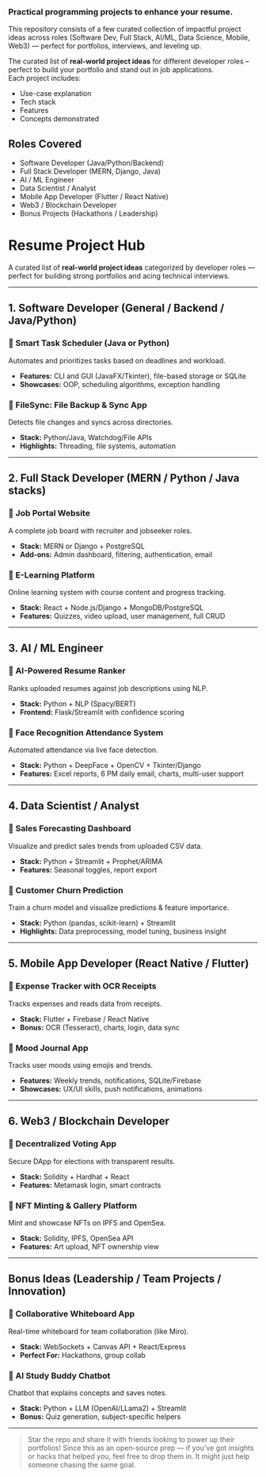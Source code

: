### Practical programming projects to enhance your resume.

This repository consists of a few curated collection of impactful project ideas across roles (Software Dev, Full Stack, AI/ML, Data Science, Mobile, Web3) — perfect for portfolios, interviews, and leveling up.


The curated list of **real-world project ideas** for different developer roles – perfect to build your portfolio and stand out in job applications.   
Each project includes:
- Use-case explanation
- Tech stack
- Features
- Concepts demonstrated

## Roles Covered

- Software Developer (Java/Python/Backend)
- Full Stack Developer (MERN, Django, Java)
- AI / ML Engineer
- Data Scientist / Analyst
- Mobile App Developer (Flutter / React Native)
- Web3 / Blockchain Developer
- Bonus Projects (Hackathons / Leadership)

# Resume Project Hub

A curated list of **real-world project ideas** categorized by developer roles — perfect for building strong portfolios and acing technical interviews.

---

## 1. Software Developer (General / Backend / Java/Python)

### 🔹 Smart Task Scheduler (Java or Python)
Automates and prioritizes tasks based on deadlines and workload.

- **Features:** CLI and GUI (JavaFX/Tkinter), file-based storage or SQLite  
- **Showcases:** OOP, scheduling algorithms, exception handling

### 🔹 FileSync: File Backup & Sync App
Detects file changes and syncs across directories.

- **Stack:** Python/Java, Watchdog/File APIs  
- **Highlights:** Threading, file systems, automation

---

## 2. Full Stack Developer (MERN / Python / Java stacks)

### 🔹 Job Portal Website
A complete job board with recruiter and jobseeker roles.

- **Stack:** MERN or Django + PostgreSQL  
- **Add-ons:** Admin dashboard, filtering, authentication, email

### 🔹 E-Learning Platform
Online learning system with course content and progress tracking.

- **Stack:** React + Node.js/Django + MongoDB/PostgreSQL  
- **Features:** Quizzes, video upload, user management, full CRUD

---

## 3. AI / ML Engineer

### 🔹 AI-Powered Resume Ranker
Ranks uploaded resumes against job descriptions using NLP.

- **Stack:** Python + NLP (Spacy/BERT)  
- **Frontend:** Flask/Streamlit with confidence scoring

### 🔹 Face Recognition Attendance System
Automated attendance via live face detection.

- **Stack:** Python + DeepFace + OpenCV + Tkinter/Django  
- **Features:** Excel reports, 6 PM daily email, charts, multi-user support

---

## 4. Data Scientist / Analyst

### 🔹 Sales Forecasting Dashboard
Visualize and predict sales trends from uploaded CSV data.

- **Stack:** Python + Streamlit + Prophet/ARIMA  
- **Features:** Seasonal toggles, report export

### 🔹 Customer Churn Prediction
Train a churn model and visualize predictions & feature importance.

- **Stack:** Python (pandas, scikit-learn) + Streamlit  
- **Highlights:** Data preprocessing, model tuning, business insight

---

## 5. Mobile App Developer (React Native / Flutter)

### 🔹 Expense Tracker with OCR Receipts
Tracks expenses and reads data from receipts.

- **Stack:** Flutter + Firebase / React Native  
- **Bonus:** OCR (Tesseract), charts, login, data sync

### 🔹 Mood Journal App
Tracks user moods using emojis and trends.

- **Features:** Weekly trends, notifications, SQLite/Firebase  
- **Showcases:** UX/UI skills, push notifications, animations

---

## 6. Web3 / Blockchain Developer

### 🔹 Decentralized Voting App
Secure DApp for elections with transparent results.

- **Stack:** Solidity + Hardhat + React  
- **Features:** Metamask login, smart contracts

### 🔹 NFT Minting & Gallery Platform
Mint and showcase NFTs on IPFS and OpenSea.

- **Stack:** Solidity, IPFS, OpenSea API  
- **Features:** Art upload, NFT ownership view

---

## Bonus Ideas (Leadership / Team Projects / Innovation)

### 🔹 Collaborative Whiteboard App
Real-time whiteboard for team collaboration (like Miro).

- **Stack:** WebSockets + Canvas API + React/Express  
- **Perfect For:** Hackathons, group collab

### 🔹 AI Study Buddy Chatbot
Chatbot that explains concepts and saves notes.

- **Stack:** Python + LLM (OpenAI/LLama2) + Streamlit  
- **Bonus:** Quiz generation, subject-specific helpers

---

> Star the repo and share it with friends looking to power up their portfolios!
> Since this as an open-source prep — if you’ve got insights or hacks that helped you, feel free to drop them in. It might just help someone chasing the same goal.


